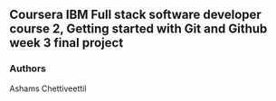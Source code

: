 ## Coursera IBM Full stack software developer course 2, Getting started with Git and Github week 3 final project

### Authors
Ashams Chettiveettil
